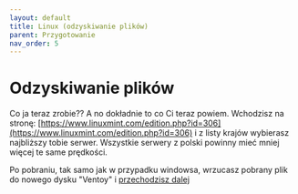 ```yaml
---
layout: default
title: Linux (odzyskiwanie plików)
parent: Przygotowanie
nav_order: 5
---
```

<!-- markdownlint-disable MD025 -->
# Odzyskiwanie plików

Co ja teraz zrobie?? A no dokładnie to co Ci teraz powiem. Wchodzisz na stronę:
[https://www.linuxmint.com/edition.php?id=306](https://www.linuxmint.com/edition.php?id=306) i z listy krajów wybierasz najbliższy tobie serwer. Wszystkie serwery z polski powinny mieć mniej więcej te same prędkości.

Po pobraniu, tak samo jak w przypadku windowsa, wrzucasz pobrany plik do nowego dysku "Ventoy" i [przechodzisz dalej](../uruchamianie)
